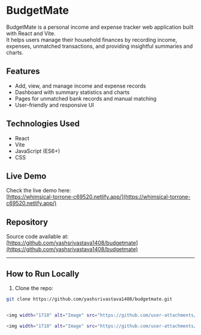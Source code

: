 # BudgetMate

BudgetMate is a personal income and expense tracker web application built with React and Vite.  
It helps users manage their household finances by recording income, expenses, unmatched transactions, and providing insightful summaries and charts.

## Features

- Add, view, and manage income and expense records  
- Dashboard with summary statistics and charts  
- Pages for unmatched bank records and manual matching  
- User-friendly and responsive UI  

## Technologies Used

- React  
- Vite  
- JavaScript (ES6+)  
- CSS  

## Live Demo

Check the live demo here:  
[https://whimsical-torrone-c69520.netlify.app/](https://whimsical-torrone-c69520.netlify.app/)

## Repository

Source code available at:  
[https://github.com/yashsrivastava1408/budgetmate](https://github.com/yashsrivastava1408/budgetmate)

---

## How to Run Locally

1. Clone the repo:  
```bash
git clone https://github.com/yashsrivastava1408/budgetmate.git


<img width="1710" alt="Image" src="https://github.com/user-attachments/assets/9dae73e0-34f5-4418-bdeb-6fda2e644520" />

<img width="1710" alt="Image" src="https://github.com/user-attachments/assets/cd200d70-916e-4218-88b5-4c307101b502" />
